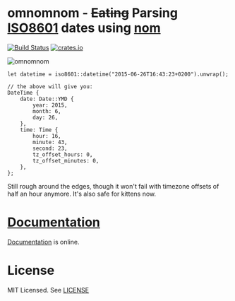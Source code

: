 # omnomnom - ~~Eating~~ Parsing [ISO8601][iso] dates using [nom][]

[![Build Status](https://travis-ci.org/badboy/iso8601.svg?branch=master)](https://travis-ci.org/badboy/iso8601)
[![crates.io](http://meritbadge.herokuapp.com/iso8601)](https://crates.io/crates/iso8601)

[iso]: https://en.wikipedia.org/wiki/ISO_8601
[nom]: https://github.com/Geal/nom

![omnomnom](http://24.media.tumblr.com/tumblr_lttcbyLaoP1r44hlho1_400.gif)

```rust,ignore
let datetime = iso8601::datetime("2015-06-26T16:43:23+0200").unwrap();

// the above will give you:
DateTime {
    date: Date::YMD {
        year: 2015,
        month: 6,
        day: 26,
    },
    time: Time {
        hour: 16,
        minute: 43,
        second: 23,
        tz_offset_hours: 0,
        tz_offset_minutes: 0,
    },
};
```

Still rough around the edges, though it won't fail with timezone offsets of half an hour anymore.
It's also safe for kittens now.

# [Documentation][docs]

[Documentation][docs] is online.

# License

MIT Licensed. See [LICENSE]()

[docs]: http://badboy.github.io/iso8601/iso8601/
